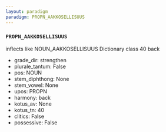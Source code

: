 ```yaml
---
layout: paradigm
paradigm: PROPN_AAKKOSELLISUUS
---
```

### ` PROPN_AAKKOSELLISUUS `

inflects like NOUN_AAKKOSELLISUUS Dictionary class 40 back
* grade_dir: strengthen
* plurale_tantum: False
* pos: NOUN
* stem_diphthong: None
* stem_vowel: None
* upos: PROPN
* harmony: back
* kotus_av: None
* kotus_tn: 40
* clitics: False
* possessive: False
